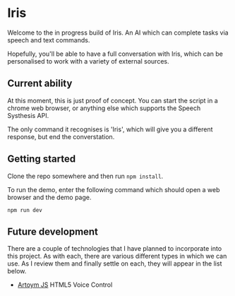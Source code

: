 # Iris

Welcome to the in progress build of Iris. An AI which can complete tasks via speech and text commands. 

Hopefully, you'll be able to have a full conversation with Iris, which can be personalised to work with a variety of external sources.

## Current ability

At this moment, this is just proof of concept. You can start the script in a chrome web browser, or anything else which supports the Speech Systhesis API. 

The only command it recognises is 'Iris', which will give you a different response, but end the converstation.

## Getting started

Clone the repo somewhere and then run `npm install`.

To run the demo, enter the following command which should open a web browser and the demo page.

```
npm run dev
```

## Future development

There are a couple of technologies that I have planned to incorporate into this project. As with each, there are various different types in which we can use. As I review them and finally settle on each, they will appear in the list below.

* [Artoym JS](https://github.com/sdkcarlos/artyom.js) HTML5 Voice Control
